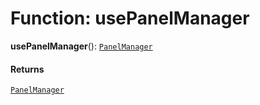# Function: usePanelManager

**usePanelManager**(): [`PanelManager`](/auto-docs/panel-manager-plugin/classes/PanelManager.md)

#### Returns

[`PanelManager`](/auto-docs/panel-manager-plugin/classes/PanelManager.md)
